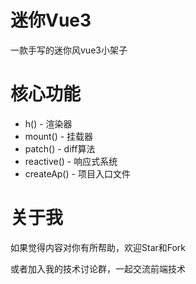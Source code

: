 # 迷你Vue3
一款手写的迷你风vue3小架子

# 核心功能
- h() - 渲染器
- mount() - 挂载器
- patch() - diff算法
- reactive() - 响应式系统
- createAp() - 项目入口文件

# 关于我
如果觉得内容对你有所帮助，欢迎Star和Fork

或者加入我的技术讨论群，一起交流前端技术

